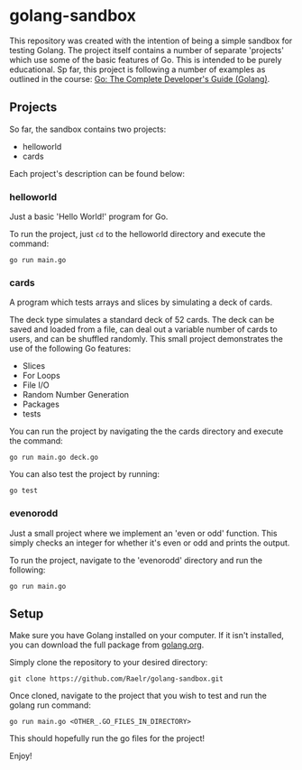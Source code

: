 # golang-sandbox

This repository was created with the intention of being a simple sandbox for testing Golang. The project itself contains a number of separate 'projects' which use some of the basic features of Go. This is intended to be purely educational. Sp far, this project is following a number of examples as outlined in the course: [Go: The Complete Developer's Guide (Golang)](https://www.udemy.com/course/go-the-complete-developers-guide/). 

## Projects

So far, the sandbox contains two projects:

* helloworld
* cards

Each project's description can be found below:

### helloworld

Just a basic 'Hello World!' program for Go.

To run the project, just `cd` to the helloworld directory and execute the command:

```
go run main.go
```

### cards

A program which tests arrays and slices by simulating a deck of cards. 

The deck type simulates a standard deck of 52 cards. The deck can be saved and loaded from a file, can deal out a variable number of cards to users, and can be shuffled randomly. This small project demonstrates the use of the following Go features:

* Slices
* For Loops
* File I/O
* Random Number Generation
* Packages
* tests

You can run the project by navigating the the cards directory and execute the command:

```
go run main.go deck.go
```

You can also test the project by running:

```
go test
```

### evenorodd

Just a small project where we implement an 'even or odd' function. This simply checks an integer for whether it's even or odd and prints the output. 

To run the project, navigate to the 'evenorodd' directory and run the following:

```
go run main.go
```

## Setup

Make sure you have Golang installed on your computer. If it isn't installed, you can download the full package from [golang.org](https://golang.org/). 

Simply clone the repository to your desired directory:

```
git clone https://github.com/Raelr/golang-sandbox.git
```

Once cloned, navigate to the project that you wish to test and run the golang run command:

```
go run main.go <OTHER_.GO_FILES_IN_DIRECTORY>
```

This should hopefully run the go files for the project!

Enjoy! 
